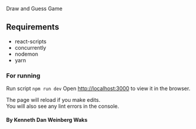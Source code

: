 Draw and Guess Game

## Requirements

- react-scripts
- concurrently
- nodemon
- yarn

### For running

Run script `npm run dev`
Open [http://localhost:3000](http://localhost:3000) to view it in the browser.

The page will reload if you make edits.<br>
You will also see any lint errors in the console.


#### By Kenneth Dan Weinberg Waks